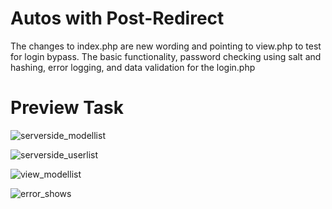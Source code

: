 # Autos with Post-Redirect

The changes to index.php are new wording and pointing to view.php to test for login bypass.
The basic functionality, password checking using salt and hashing, error logging, and data validation for the login.php 


# Preview Task

![serverside_modellist](https://github.com/rohanh007/Autograder_Task/assets/77897898/539ed684-4a81-4460-9aad-0541feeab26b)


![serverside_userlist](https://github.com/rohanh007/Autograder_Task/assets/77897898/7179e0f9-9abf-4ab8-aa45-84f506616d4a)


![view_modellist](https://github.com/rohanh007/Autograder_Task/assets/77897898/b69860ea-db50-47ef-916e-7d47cc00796c)


![error_shows](https://github.com/rohanh007/Autograder_Task/assets/77897898/54648123-d365-4754-8a03-bbe947a1afcf)

